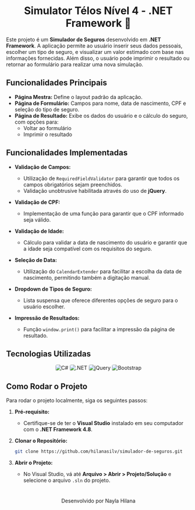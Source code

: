 <h1 align="center">Simulator Télos Nível 4 - .NET Framework 🚀</h1>

Este projeto é um **Simulador de Seguros** desenvolvido em **.NET Framework**. A aplicação permite ao usuário inserir seus dados pessoais, escolher um tipo de seguro, e visualizar um valor estimado com base nas informações fornecidas. Além disso, o usuário pode imprimir o resultado ou retornar ao formulário para realizar uma nova simulação.

## Funcionalidades Principais

- **Página Mestra:** Define o layout padrão da aplicação.
- **Página de Formulário:** Campos para nome, data de nascimento, CPF e seleção do tipo de seguro.
- **Página de Resultado:** Exibe os dados do usuário e o cálculo do seguro, com opções para:
  - Voltar ao formulário
  - Imprimir o resultado

## Funcionalidades Implementadas

- **Validação de Campos:**
  - Utilização de `RequiredFieldValidator` para garantir que todos os campos obrigatórios sejam preenchidos.
  - Validação unobtrusive habilitada através do uso de **jQuery**.

- **Validação de CPF:** 
  - Implementação de uma função para garantir que o CPF informado seja válido.

- **Validação de Idade:** 
  - Cálculo para validar a data de nascimento do usuário e garantir que a idade seja compatível com os requisitos do seguro.

- **Seleção de Data:**
  - Utilização do `CalendarExtender` para facilitar a escolha da data de nascimento, permitindo também a digitação manual.

- **Dropdown de Tipos de Seguro:**
  - Lista suspensa que oferece diferentes opções de seguro para o usuário escolher.

- **Impressão de Resultados:**
  - Função `window.print()` para facilitar a impressão da página de resultado.

## Tecnologias Utilizadas

<div align="center">
  <img src="https://img.shields.io/badge/C%23-239120?style=for-the-badge&logo=csharp&logoColor=white" alt="C#" style="border-radius:4px"/>
  <img src="https://img.shields.io/badge/.NET-512BD4?style=for-the-badge&logo=dotnet&logoColor=white" alt=".NET" style="border-radius:4px"/>
  <img src="https://img.shields.io/badge/jQuery-0769AD?style=for-the-badge&logo=jquery&logoColor=white" alt="jQuery" style="border-radius:4px"/>
  <img src="https://img.shields.io/badge/Bootstrap-563D7C?style=for-the-badge&logo=bootstrap&logoColor=white" alt="Bootstrap" style="border-radius:4px"/>
</div>

## Como Rodar o Projeto

Para rodar o projeto localmente, siga os seguintes passos:

1. **Pré-requisito:**
   - Certifique-se de ter o **Visual Studio** instalado em seu computador com o **.NET Framework 4.8**.

2. **Clonar o Repositório:**
   ```bash
   git clone https://github.com/hilanasilv/simulador-de-seguros.git
   ```

3. **Abrir o Projeto:**
   - No Visual Studio, vá até **Arquivo > Abrir > Projeto/Solução** e selecione o arquivo `.sln` do projeto.

#

<p align=center>Desenvolvido por Nayla Hilana</p>